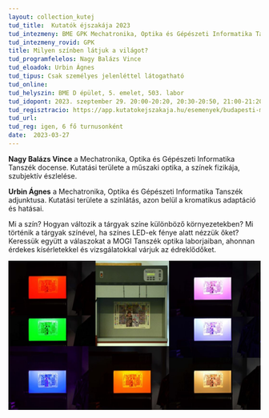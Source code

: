 ```yaml
---
layout: collection_kutej
tud_title:  Kutatók éjszakája 2023
tud_intezmeny: BME GPK Mechatronika, Optika és Gépészeti Informatika Tanszék
tud_intezmeny_rovid: GPK
title: Milyen színben látjuk a világot?
tud_programfelelos: Nagy Balázs Vince
tud_eloadok: Urbin Ágnes
tud_tipus: Csak személyes jelenléttel látogatható
tud_online: 
tud_helyszin: BME D épület, 5. emelet, 503. labor
tud_idopont: 2023. szeptember 29. 20:00-20:20, 20:30-20:50, 21:00-21:20, 21:30-21:50
tud_regisztracio: https://app.kutatokejszakaja.hu/esemenyek/budapesti-muszaki-es-gazdasagtudomanyi-egyetem/milyen-szinben-latjuk-a-vilagot-2
tud_url: 
tud_reg: igen, 6 fő turnusonként
date:  2023-03-27
---
```


**Nagy Balázs Vince** a Mechatronika, Optika és Gépészeti Informatika Tanszék docense. Kutatási területe a műszaki optika, a színek fizikája, szubjektív észlelése.

**Urbin Ágnes** a Mechatronika, Optika és Gépészeti Informatika Tanszék adjunktusa. Kutatási területe a színlátás, azon belül a kromatikus adaptáció és hatásai.


Mi a szín? Hogyan változik a tárgyak színe különböző környezetekben? Mi történik a tárgyak színével, ha színes LED-ek fénye alatt nézzük őket? Keressük együtt a válaszokat a MOGI Tanszék optika laborjaiban, ahonnan érdekes kísérletekkel és vizsgálatokkal várjuk az édreklődőket.

![Milyen színben látjuk a világot?](../2023/images/milyen-szinben-latjuk-a-vilagot.JPG)
